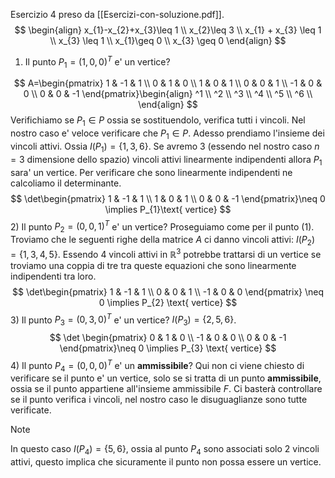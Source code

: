 Esercizio $4$ preso da [[Esercizi-con-soluzione.pdf]].
$$
\begin{align}
x_{1}-x_{2}+x_{3}\leq 1 \\
x_{2}\leq 3 \\
x_{1} + x_{3} \leq 1 \\
x_{3} \leq 1 \\
x_{1}\geq 0 \\
x_{3} \geq 0
\end{align}
$$
1) Il punto $P_{1}=(1,0,0)^T$ e' un vertice?

$$
A=\begin{pmatrix}
1 & -1 & 1 \\
0 & 1 & 0 \\
1 & 0 & 1 \\
0 & 0 & 1 \\
-1 & 0 & 0 \\
0 & 0 & -1
\end{pmatrix}\begin{align}
^1 \\
^2 \\
^3 \\
^4 \\
^5 \\
^6 \\
\end{align}
$$
Verifichiamo se $P_{1}\in P$ ossia se sostituendolo, verifica tutti i vincoli. Nel nostro caso e' veloce verificare che $P_{1}\in P$.
Adesso prendiamo l'insieme dei vincoli attivi. Ossia $I(P_{1})=\{ 1,3,6 \}$. Se avremo $3$ (essendo nel nostro caso $n=3$ dimensione dello spazio) vincoli attivi linearmente indipendenti allora $P_{1}$ sara' un vertice. Per verificare che sono linearmente indipendenti ne calcoliamo il determinante.
$$
\det\begin{pmatrix}
1 & -1 & 1 \\
1 & 0 & 1 \\
0 & 0 & -1
\end{pmatrix}\neq 0 \implies P_{1}\text{ vertice}
$$
2) Il punto $P_{2}=(0,0,1)^T$ e' un vertice?
Proseguiamo come per il punto $(1)$.
Troviamo che le seguenti righe della matrice $A$ ci danno vincoli attivi: $I(P_{2})=\{ 1,3,4,5 \}$.
Essendo $4$ vincoli attivi in $\mathbb{R}^3$ potrebbe trattarsi di un vertice se troviamo una coppia di tre tra queste equazioni che sono linearmente indipendenti tra loro.
$$
\det\begin{pmatrix}
1 & -1 & 1 \\ 
0 & 0 & 1 \\
-1 & 0 & 0 
\end{pmatrix} \neq 0 \implies P_{2} \text{ vertice}
$$
3) Il punto $P_{3}=(0,3,0)^T$ e' un vertice?
$I(P_{3})=\{ 2,5,6 \}$.
$$
\det \begin{pmatrix}
0 & 1 & 0 \\
-1 & 0 & 0 \\
0 & 0 & -1
\end{pmatrix}\neq 0 \implies P_{3} \text{ vertice}
$$
4) Il punto $P_{4}=(0,0,0)^T$ e' un **ammissibile**?
Qui non ci viene chiesto di verificare se il punto e' un vertice, solo se si tratta di un punto **ammissibile**, ossia se il punto appartiene all'insieme ammissibile $F$.
Ci basterà controllare se il punto verifica i vincoli, nel nostro caso le disuguaglianze sono tutte verificate.

>[!note]
>In questo caso $I(P_{4})=\{ 5,6 \}$, ossia al punto $P_{4}$ sono associati solo $2$ vincoli attivi, questo implica che sicuramente il punto non possa essere un vertice.